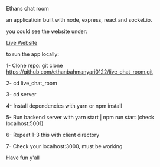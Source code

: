 Ethans chat room

an applicatioin built with node, express, react and socket.io.

you could see the website under:

<a href="https://ethans-chat-room.netlify.app/">Live Website</a>

to run the app locally:

1- Clone repo: git clone https://github.com/ethanbahmanyari0122/live_chat_room.git

2- cd live_chat_room

3- cd server

4- Install dependencies with yarn or npm install

5- Run backend server with yarn start | npm run start (check localhost:5001)

6- Repeat 1-3 this with client directory

7- Check your localhost:3000, must be working


Have fun y'all 
